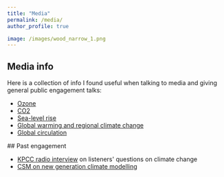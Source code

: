 ```yaml
---
title: "Media"
permalink: /media/
author_profile: true

image: /images/wood_narrow_1.png
---
```


## Media info

Here is a collection of info I found useful when talking to media and giving general public engagement talks:
- [Ozone](media_pages/Ozone.md)
- [CO2](media_pages/carbon_dioxide.md)
- [Sea-level rise](media_pages/Sea_level.md)
- [Global warming and regional climate change](media_pages/Climate_change.md)
- [Global circulation](media_pages/Global_circulation.md)

## Past engagement
- [KPCC radio interview](https://scpr.org/programs/take-two/2019/09/23/20145/) on listeners' questions on climate change
- [CSM on new generation climate modelling](https://www.csmonitor.com/Environment/2021/0122/Lenka-Novak-Learning-to-never-introduce-yourself-as-a-climate-modeler)

